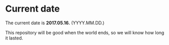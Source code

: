 # Current date

The current date is **2017.05.16.** (YYYY.MM.DD.)

This repository will be good when the world ends, so we will know how long it lasted.